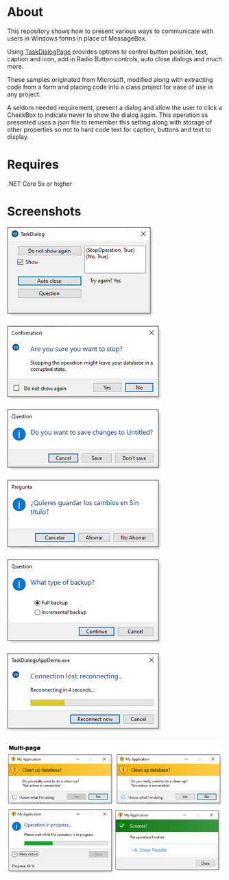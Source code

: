 # About

This repository shows how to present various ways to communicate with users in Windows forms in place of MessageBox.

Using [TaskDialogPage](https://docs.microsoft.com/en-us/dotnet/api/system.windows.forms.taskdialogpage?view=windowsdesktop-6.0) provides options to control button position, text, caption and icon, add in Radio Button controls, auto close dialogs and much more.

These samples originated from Microsoft, modified along with extracting code from a form and placing code into a class project for ease of use in any project.

A seldom needed requirement, present a dialog and allow the user to click a CheckBox to indicate never to show the dialog again. This operation as presented uses a json file to remember this setting along with storage of other properties so not to hard code text for caption, buttons and text to display.

# Requires

.NET Core 5x or higher

# Screenshots

![img](TaskDialogsAppDemo/assets/figure1.png) 

![img](TaskDialogsAppDemo/assets/figure2.png) 

![img](TaskDialogsAppDemo/assets/figure3.png) 

![img](TaskDialogsAppDemo/assets/figure3A.png) 

![img](TaskDialogsAppDemo/assets/figure6.png)

![img](TaskDialogsAppDemo/assets/figure4.png)

![img](TaskDialogsAppDemo/assets/figure5.png)